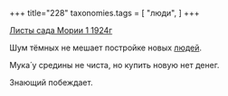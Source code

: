 +++
title="228"
taxonomies.tags = [
 "люди",
]
+++

[Листы сада Мории 1 1924г](/agni/1924)

Шум тёмных не мешает постройке новых [людей](/tags/люди).   

Мука́ у средины не чиста, но купить новую нет денег.   

Знающий побеждает.   

